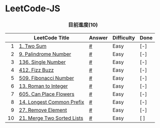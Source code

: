# LeetCode-JS


<h3 style="text-align:center;">目前進度(10)</h3>

|  | LeetCode Title | Answer | Difficulty | Done |
|----:|-------|:-----------|:-----------|:----|
| 1 | [1. Two Sum](https://leetcode.com/problems/two-sum/)| [#](https://github.com/MoreCoke/leetcode-js/blob/main/problems/1-two-sum.js) | Easy | [-] |
| 2 | [9. Palindrome Number](https://leetcode.com/problems/palindrome-number/)| [#](https://github.com/MoreCoke/leetcode-js/blob/main/problems/9-palindrome-number.js) | Easy | [-] |
| 3 | [136. Single Number](https://leetcode.com/problems/single-number/)| [#](https://github.com/MoreCoke/leetcode-js/blob/main/problems/136-single-number.js) | Easy | [-] |
| 4 | [412. Fizz Buzz](https://leetcode.com/problems/fizz-buzz/)| [#](https://github.com/MoreCoke/leetcode-js/blob/main/problems/412-fizz-buzz.js) | Easy | [-] |
| 5 | [509. Fibonacci Number](https://leetcode.com/problems/fibonacci-number/)| [#](https://github.com/MoreCoke/leetcode-js/blob/main/problems/509-fibonacci-number.js) | Easy | [-] |
| 6 | [13. Roman to Integer](https://leetcode.com/problems/roman-to-integer/)| [#](https://github.com/MoreCoke/leetcode-js/blob/main/problems/13-roman-to-integer.js) | Easy | [-] |
| 7 | [605. Can Place Flowers](https://leetcode.com/problems/can-place-flowers/)| [#](https://github.com/MoreCoke/leetcode-js/blob/main/problems/605-can-place-flowers.js) | Easy | [-] |
| 8 | [14. Longest Common Prefix](https://leetcode.com/problems/longest-common-prefix/)| [#](https://github.com/MoreCoke/leetcode-js/blob/main/problems/14-longest-common-prefix.js) | Easy | [-] |
| 9 | [27. Remove Element](https://leetcode.com/problems/remove-element/)| [#](https://github.com/MoreCoke/leetcode-js/blob/main/problems/27-remove-element.js) | Easy | [-] |
| 10 | [21. Merge Two Sorted Lists](https://leetcode.com/problems/merge-two-sorted-lists/)| [#](https://github.com/MoreCoke/leetcode-js/blob/main/problems/21-merge-two-sorted-lists.js) | Easy | [ ] |
